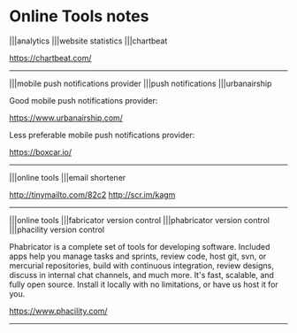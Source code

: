 # Online Tools notes

|||analytics
|||website statistics
|||chartbeat

<https://chartbeat.com/>

---

|||mobile push notifications provider
|||push notifications
|||urbanairship

Good mobile push notifications provider:

<https://www.urbanairship.com/>

Less preferable mobile push notifications provider:

<https://boxcar.io/>

---

|||online tools
|||email shortener

<http://tinymailto.com/82c2>
http://scr.im/kagm

---

|||online tools
|||fabricator version control
|||phabricator version control
|||phacility version control

Phabricator is a complete set of tools for developing software. Included apps help you manage tasks and sprints, review code, host git, svn, or mercurial repositories, build with continuous integration, review designs, discuss in internal chat channels, and much more. It's fast, scalable, and fully open source. Install it locally with no limitations, or have us host it for you.

<https://www.phacility.com/>

---
